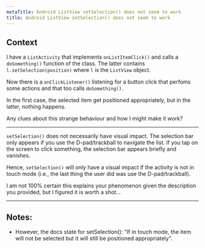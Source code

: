 ```yaml
---
metaTitle: Android ListView setSelection() does not seem to work
title: Android ListView setSelection() does not seem to work
---
```


## Context

I have a `ListActivity` that implements `onListItemClick()` and calls a `doSomething()` function of the class. The latter contains `l.setSelection(position)` where `l` is the `ListView` object.


Now there is a `onClickListener()` listening for a button click that perfoms some actions and that too calls `doSomething()`.


In the first case, the selected item get positioned appropriately, but in the latter, nothing happens.


Any clues about this strange behaviour and how I might make it work?



---

`setSelection()` does not necessarily have visual impact. The selection bar only appears if you use the D-pad/trackball to navigate the list. If you tap on the screen to click something, the selection bar appears briefly and vanishes.


Hence, `setSelection()` will only have a visual impact if the activity is not in touch mode (i.e., the last thing the user did was use the D-pad/trackball).


I am not 100% certain this explains your phenomenon given the description you provided, but I figured it is worth a shot...



---

## Notes:

- However, the docs state for setSelection(): "If in touch mode, the item will not be selected but it will still be positioned appropriately".
